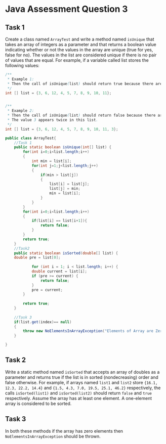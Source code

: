 # Java Assessment Question 3

## Task 1

Create a class named `ArrayTest` and write a method named `isUnique` that takes an array of integers as a parameter and that returns a boolean value indicating whether or not the values in the array are unique (true for yes, false for no). The values in the list are considered unique if there is no pair of values that are equal. For example, if a variable called list stores the following values:

```java
/**
 * Example 1:
 * Then the call of isUnique(list) should return true because there are no duplicated values in this list. 
 */
int [] list = {3, 6, 12, 4, 5, 7, 8, 9, 10, 11};


/**
 * Example 2:
 * Then the call of isUnique(list) should return false because there are two values that are equal. 
 * The value 3 appears twice in this list. 
 */
int [] list = {3, 6, 12, 4, 5, 7, 8, 9, 10, 11, 3};

public class ArrayTest{
    //Task 1
    public static boolean isUnique(int[] list) {
        for(int i=0;i<list.length;i++)
        {
            int min = list[i];
            for(int j=1;j<list.length;j++)
            {
                if(min > list[j])
                {
                    list[i] = list[j];
                    list[j] = min;
                    min = list[i];
                }
            }
        }
        for(int i=0;i<list.length;i++)
        {
            if(list[i] == list[i+1]){
                return false;
            }
        }
        return true;
    }
    //Task2 
    public static boolean isSorted(double[] list) {
    double pre = list[0];
    
            for (int i = 1; i < list.length; i++) {
            double current = list[i];
            if (pre >= current) {
                return false;
            }
            pre = current;
        }
    
        return true;
    }
    
    //Task 3
    if(list.get(index)== null)
    {
        throw new NoElementsInArrayException("Elements of Array are Zero!");
    }

}
```

## Task 2

Write a static method named `isSorted` that accepts an array of doubles as a parameter and returns true if the list is in sorted (nondecreasing) order and false otherwise. For example, if arrays named `list1` and `list2` store `{16.1, 12.3, 22.2, 14.4}` and `{1.5, 4.3, 7.0, 19.5, 25.1, 46.2}` respectively, the calls `isSorted(list1)` and `isSorted(list2)` should return `false` and `true` respectively. Assume the array has at least one element. A one-element array is considered to be sorted. 

## Task 3

In both these methods if the array has zero elements then `NoElementsInArrayException` should be thrown.